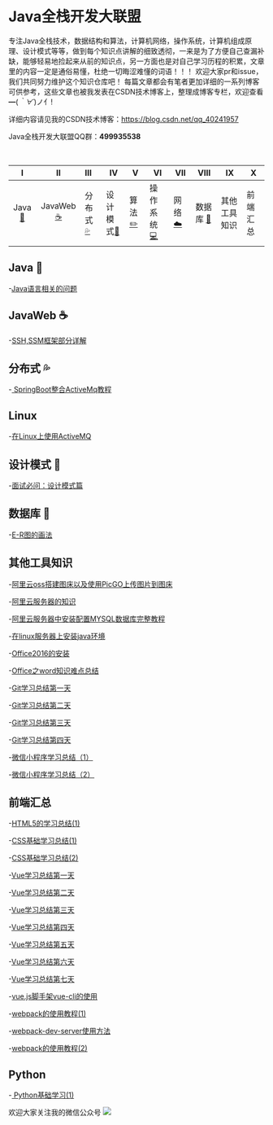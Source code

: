 # Java全栈开发大联盟                  

​           专注Java全栈技术，数据结构和算法，计算机网络，操作系统，计算机组成原理、设计模式等等，做到每个知识点讲解的细致透彻，一来是为了方便自己查漏补缺，能够轻易地捡起来从前的知识点，另一方面也是对自己学习历程的积累，文章里的内容一定是通俗易懂，杜绝一切晦涩难懂的词语！！！      欢迎大家pr和issue，我们共同努力维护这个知识仓库吧！
每篇文章都会有笔者更加详细的一系列博客可供参考，这些文章也被我发表在CSDN技术博客上，整理成博客专栏，欢迎查看━(*｀∀´*)ノ亻!

详细内容请见我的CSDN技术博客：<https://blog.csdn.net/qq_40241957>

Java全栈开发大联盟QQ群：**499935538**

​                    

  

|                              Ⅰ                               |                              Ⅱ                               | Ⅲ      | Ⅳ        | Ⅴ    | Ⅵ        | Ⅶ    | Ⅷ      | Ⅸ |Ⅹ|
| :----------------------------------------------------------: | :----------------------------------------------------------: | :----- | -------- | ---- | -------- | ---- | ------ |------|------|
| Java[:couple:](#Java-couple) | JavaWeb[:coffee:](#JavaWeb-coffee)| 分布式[:sweat_drops:](#分布式-sweat_drops) | 设计模式[:hammer:](#设计模式-hammer) | 算法[:pencil2:](#算法-pencil2) | 操作系统[:computer:](#操作系统-computer) | 网络[:cloud:](#网络-cloud) | 数据库 [:floppy_disk:](#数据库-floppy_disk)|其他工具知识|前端汇总|

## Java :couple:
 -[Java语言相关的问题](https://github.com/JavaAlliance/JavaAllianceNotes/blob/master/Java%E8%AF%AD%E8%A8%80%E7%9B%B8%E5%85%B3%E7%9A%84%E9%97%AE%E9%A2%98.md)

## JavaWeb :coffee:
-[SSH,SSM框架部分详解](https://github.com/JavaAlliance/JavaAllianceNotes/blob/master/SSM%E6%A1%86%E6%9E%B6%E5%B8%B8%E8%A7%81%E9%9D%A2%E8%AF%95%E9%A2%98.md)

## 分布式 :sweat_drops:
-[ SpringBoot整合ActiveMq教程](https://github.com/JavaAlliance/JavaAllianceNotes/blob/master/SpringBoot%E6%95%B4%E5%90%88ActiveMq%E6%95%99%E7%A8%8B.md)

## Linux 
  -[在Linux上使用ActiveMQ](https://github.com/JavaAlliance/JavaAllianceNotes/blob/master/%E5%9C%A8Linux%E4%B8%8A%E4%BD%BF%E7%94%A8ActiveMQ.md)

## 设计模式 :hammer:
-[面试必问：设计模式篇](https://github.com/JavaAlliance/JavaAllianceNotes/blob/master/%E9%9D%A2%E8%AF%95%E5%BF%85%E9%97%AE%EF%BC%9A%E8%AE%BE%E8%AE%A1%E6%A8%A1%E5%BC%8F%E7%AF%87.md)

## 数据库 :floppy_disk:
-[E-R图的画法](https://github.com/JavaAlliance/JavaAllianceNotes/blob/master/E-R%E5%9B%BE%E7%9A%84%E5%AD%A6%E4%B9%A0.md)

## 其他工具知识 
-[阿里云oss搭建图床以及使用PicGO上传图片到图床](https://github.com/JavaAlliance/JavaAllianceNotes/blob/master/%E9%98%BF%E9%87%8C%E4%BA%91oss%E6%90%AD%E5%BB%BA%E5%9B%BE%E5%BA%8A%E4%BB%A5%E5%8F%8A%E4%BD%BF%E7%94%A8PicGO%E4%B8%8A%E4%BC%A0%E5%9B%BE%E7%89%87%E5%88%B0%E5%9B%BE%E5%BA%8A.md)

-[阿里云服务器的知识](https://github.com/JavaAlliance/JavaAllianceNotes/blob/master/%E9%98%BF%E9%87%8C%E4%BA%91%E6%9C%8D%E5%8A%A1%E5%99%A8%E7%9A%84%E7%9F%A5%E8%AF%86.md)

-[阿里云服务器中安装配置MYSQL数据库完整教程](https://github.com/JavaAlliance/JavaAllianceNotes/blob/master/%E9%98%BF%E9%87%8C%E4%BA%91%E6%9C%8D%E5%8A%A1%E5%99%A8%E4%B8%AD%E5%AE%89%E8%A3%85%E9%85%8D%E7%BD%AEMYSQL%E6%95%B0%E6%8D%AE%E5%BA%93%E5%AE%8C%E6%95%B4%E6%95%99%E7%A8%8B.md)

-[在linux服务器上安装java环境](https://github.com/JavaAlliance/JavaAllianceNotes/blob/master/%E5%9C%A8linux%E6%9C%8D%E5%8A%A1%E5%99%A8%E4%B8%8A%E5%AE%89%E8%A3%85jdk.md)

-[Office2016的安装](https://github.com/JavaAlliance/JavaAllianceNotes/blob/master/Office%E7%9A%84%E5%AE%89%E8%A3%85.md)

-[Office之word知识难点总结](https://github.com/JavaAlliance/JavaAllianceNotes/blob/master/word%E7%9F%A5%E8%AF%86%E6%80%BB%E7%BB%93.md)

-[Git学习总结第一天](https://github.com/JavaAlliance/JavaAllianceNotes/blob/master/Git%E5%AD%A6%E4%B9%A0%E6%80%BB%E7%BB%93%E4%B8%80.md)

-[Git学习总结第二天](https://github.com/JavaAlliance/JavaAllianceNotes/blob/master/Git%E5%AD%A6%E4%B9%A0%E6%80%BB%E7%BB%93%EF%BC%882%EF%BC%89.md)

-[Git学习总结第三天](https://github.com/JavaAlliance/JavaAllianceNotes/blob/master/Git%E5%AD%A6%E4%B9%A0%E6%80%BB%E7%BB%93%EF%BC%883%EF%BC%89.md)

-[Git学习总结第四天](https://github.com/JavaAlliance/JavaAllianceNotes/blob/master/Git%E5%AD%A6%E4%B9%A0%E6%80%BB%E7%BB%93%EF%BC%884%EF%BC%89.md)

-[微信小程序学习总结（1）](https://github.com/JavaAlliance/JavaAllianceNotes/blob/master/%E5%BE%AE%E4%BF%A1%E5%B0%8F%E7%A8%8B%E5%BA%8F%E5%AD%A6%E4%B9%A0%E6%80%BB%E7%BB%93%EF%BC%881%EF%BC%89.md)

-[微信小程序学习总结（2）](https://github.com/JavaAlliance/JavaAllianceNotes/blob/master/%E5%BE%AE%E4%BF%A1%E5%B0%8F%E7%A8%8B%E5%BA%8F%E5%AD%A6%E4%B9%A0%E6%80%BB%E7%BB%93%EF%BC%882%EF%BC%89.md)

## 前端汇总
-[HTML5的学习总结(1)](https://github.com/JavaAlliance/JavaAllianceNotes/blob/master/html5%E7%9A%84%E5%AD%A6%E4%B9%A0%E6%80%BB%E7%BB%93(1).md)

-[CSS基础学习总结(1)](https://github.com/JavaAlliance/JavaAllianceNotes/blob/master/CSS%E5%9F%BA%E7%A1%80%E5%AD%A6%E4%B9%A0%E6%80%BB%E7%BB%93%EF%BC%881%EF%BC%89.md)

-[CSS基础学习总结(2)](https://github.com/JavaAlliance/JavaAllianceNotes/blob/master/CSS%E5%9F%BA%E7%A1%80%E5%AD%A6%E4%B9%A0%E6%80%BB%E7%BB%93%EF%BC%882%EF%BC%89.md)

-[Vue学习总结第一天](https://github.com/JavaAlliance/JavaAllianceNotes/blob/master/vue.js%E7%9A%84%E5%AD%A6%E4%B9%A0%E6%80%BB%E7%BB%93%E7%AC%AC%E4%B8%80%E5%A4%A9%20(1).md)

-[Vue学习总结第二天](https://github.com/JavaAlliance/JavaAllianceNotes/blob/master/Vue.js%E6%80%BB%E7%BB%93%E7%AC%AC%E4%BA%8C%E5%A4%A9%20(1).md)

-[Vue学习总结第三天](https://github.com/JavaAlliance/JavaAllianceNotes/blob/master/Vue.js%E5%AD%A6%E4%B9%A0%E6%80%BB%E7%BB%93%E7%AC%AC%E4%B8%89%E5%A4%A9.md)

-[Vue学习总结第四天](https://github.com/JavaAlliance/JavaAllianceNotes/blob/master/Vue.js%E5%AD%A6%E4%B9%A0%E6%80%BB%E7%BB%93%E7%AC%AC%E5%9B%9B%E5%A4%A9.md)

-[Vue学习总结第五天](https://github.com/JavaAlliance/JavaAllianceNotes/blob/master/Vue.js%E5%AD%A6%E4%B9%A0%E6%80%BB%E7%BB%93%E7%AC%AC%E4%BA%94%E5%A4%A9.md)

-[Vue学习总结第六天](https://github.com/JavaAlliance/JavaAllianceNotes/blob/master/Vue.js%E5%AD%A6%E4%B9%A0%E6%80%BB%E7%BB%93%E7%AC%AC%E5%85%AD%E5%A4%A9.md)

-[Vue学习总结第七天](https://github.com/JavaAlliance/JavaAllianceNotes/blob/master/Vue.js%E5%AD%A6%E4%B9%A0%E6%80%BB%E7%BB%93%E7%AC%AC%E4%B8%83%E5%A4%A9.md)

-[vue.js脚手架vue-cli的使用](https://github.com/JavaAlliance/JavaAllianceNotes/blob/master/vue.js%E8%84%9A%E6%89%8B%E6%9E%B6vue-cli%E7%9A%84%E4%BD%BF%E7%94%A8.md)

-[webpack的使用教程(1)](https://github.com/JavaAlliance/JavaAllianceNotes/blob/master/webpack%E7%9A%84%E4%BD%BF%E7%94%A8%E6%95%99%E7%A8%8B%EF%BC%881%EF%BC%89.md)

-[webpack-dev-server使用方法](https://github.com/JavaAlliance/JavaAllianceNotes/blob/master/webpack-dev-server%E4%BD%BF%E7%94%A8%E6%96%B9%E6%B3%95.md)

-[webpack的使用教程(2)](https://github.com/JavaAlliance/JavaAllianceNotes/blob/master/webpack%E7%9A%84%E4%BD%BF%E7%94%A8%E6%95%99%E7%A8%8B%EF%BC%882%EF%BC%89.md)

## Python  
-[ Python基础学习(1)](https://github.com/JavaAlliance/JavaAllianceNotes/blob/master/Python%E5%9F%BA%E7%A1%80%E5%AD%A6%E4%B9%A0.md)


欢迎大家关注我的微信公众号
 ![](![image](![image](https://user-images.githubusercontent.com/31822188/119976331-8aafe300-bfe9-11eb-890c-810731924ebf.png)))



